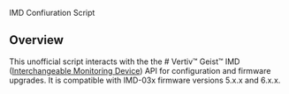 IMD Confiuration Script

## Overview
This unofficial script interacts with the the # Vertiv™ Geist™ IMD ([Interchangeable Monitoring Device](https://www.vertiv.com/globalassets/products/critical-power/power-distribution/vertiv-geist-rpdu-imd-data-sheet-en.pdf)) API for configuration and firmware upgrades. It is compatible with IMD-03x firmware versions 5.x.x and 6.x.x.